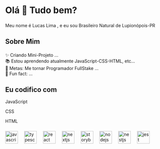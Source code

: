 
<h1 align="left">Olá 👋 Tudo bem?</h1>

###

<p align="left">Meu nome é Lucas Lima , e eu sou Brasileiro Natural de Lupionópois-PR</p>

###

<h2 align="left">Sobre Mim</h2>

###

<p align="left">✨ Criando Mini-Projeto ...<br>📚 Estou aprendendo atualmente 
  JavaScript-CSS-HTML, etc...<br>🎯 Metas: Me tornar Programador FullStake  ...<br>🎲 Fun fact: ...</p>

###

<h2 align="left">Eu codifico com </h2>
<p> JavaScript</p>  
<p>CSS</p>
<p>HTML</p>

###

<div align="left">
  <img src="https://cdn.jsdelivr.net/gh/devicons/devicon/icons/javascript/javascript-original.svg" height="40" alt="javascript logo"  />
  <img width="12" />
  <img src="https://cdn.jsdelivr.net/gh/devicons/devicon/icons/typescript/typescript-original.svg" height="40" alt="typescript logo"  />
  <img width="12" />
  <img src="https://cdn.jsdelivr.net/gh/devicons/devicon/icons/react/react-original.svg" height="40" alt="react logo"  />
  <img width="12" />
  <img src="https://cdn.jsdelivr.net/gh/devicons/devicon/icons/nextjs/nextjs-original.svg" height="40" alt="nextjs logo"  />
  <img width="12" />
  <img src="https://cdn.jsdelivr.net/gh/devicons/devicon/icons/storybook/storybook-original.svg" height="40" alt="storybook logo"  />
  <img width="12" />
  <img src="https://cdn.jsdelivr.net/gh/devicons/devicon/icons/nodejs/nodejs-original.svg" height="40" alt="nodejs logo"  />
  <img width="12" />
  <img src="https://cdn.jsdelivr.net/gh/devicons/devicon/icons/nestjs/nestjs-original.svg" height="40" alt="nestjs logo"  />
  <img width="12" />
  <img src="https://cdn.jsdelivr.net/gh/devicons/devicon/icons/jest/jest-plain.svg" height="40" alt="jest logo"  />
</div>

###
<!---
Limalima212324/Limalima212324 is a ✨ special ✨ repository because its `README.md` (this file) appears on your GitHub profile.
You can click the Preview link to take a look at your changes.
--->
